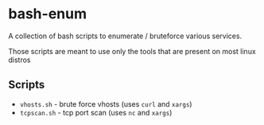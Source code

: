# bash-enum

A collection of bash scripts to enumerate / bruteforce various services.

Those scripts are meant to use only the tools that are present on most linux distros

## Scripts

- `vhosts.sh` - brute force vhosts (uses `curl` and `xargs`)
- `tcpscan.sh` - tcp port scan (uses `nc` and `xargs`)